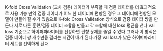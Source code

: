  K-fold Cross Validation (교차 검증)
데이터가 부족할 때 검증 데이터를 더 효과적으로 사용 가능
만약 검증 데이터가 어느 한 데이터에 편향된 경우 그 데이터에 편향된 모델이 만들어 질 수가 있음으로  K-fold Cross Validation 방식으로
검증 데이터 쌍을 만든다 서로 다른 훈련/검증 데이터 조합을 만들고 각 조합에 대한 loss 평균을 낸다 val loss 기준으로 하이퍼파라미터를 선정하면
편향 문제를 줄일 수 있다 그러나 이 방식은 검증 데이터 쌍 개수만큼 걸리는 시간이 배가 된다
가장 val loss가 낮은 하이퍼파라미터 세트를 선택하게 된다
